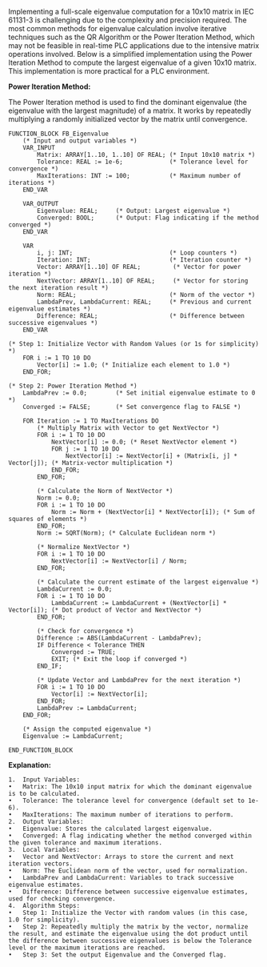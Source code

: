 Implementing a full-scale eigenvalue computation for a 10x10 matrix in IEC 61131-3 is challenging due to the complexity and precision required. The most common methods for eigenvalue calculation involve iterative techniques such as the QR Algorithm or the Power Iteration Method, which may not be feasible in real-time PLC applications due to the intensive matrix operations involved. Below is a simplified implementation using the Power Iteration Method to compute the largest eigenvalue of a given 10x10 matrix. This implementation is more practical for a PLC environment.

**Power Iteration Method:**

The Power Iteration method is used to find the dominant eigenvalue (the eigenvalue with the largest magnitude) of a matrix. It works by repeatedly multiplying a randomly initialized vector by the matrix until convergence.

```
FUNCTION_BLOCK FB_Eigenvalue
    (* Input and output variables *)
    VAR_INPUT
        Matrix: ARRAY[1..10, 1..10] OF REAL; (* Input 10x10 matrix *)
        Tolerance: REAL := 1e-6;             (* Tolerance level for convergence *)
        MaxIterations: INT := 100;           (* Maximum number of iterations *)
    END_VAR

    VAR_OUTPUT
        Eigenvalue: REAL;     (* Output: Largest eigenvalue *)
        Converged: BOOL;      (* Output: Flag indicating if the method converged *)
    END_VAR

    VAR
        i, j: INT;                           (* Loop counters *)
        Iteration: INT;                      (* Iteration counter *)
        Vector: ARRAY[1..10] OF REAL;         (* Vector for power iteration *)
        NextVector: ARRAY[1..10] OF REAL;     (* Vector for storing the next iteration result *)
        Norm: REAL;                          (* Norm of the vector *)
        LambdaPrev, LambdaCurrent: REAL;     (* Previous and current eigenvalue estimates *)
        Difference: REAL;                    (* Difference between successive eigenvalues *)
    END_VAR

(* Step 1: Initialize Vector with Random Values (or 1s for simplicity) *)
    FOR i := 1 TO 10 DO
        Vector[i] := 1.0; (* Initialize each element to 1.0 *)
    END_FOR;

(* Step 2: Power Iteration Method *)
    LambdaPrev := 0.0;        (* Set initial eigenvalue estimate to 0 *)
    Converged := FALSE;       (* Set convergence flag to FALSE *)

    FOR Iteration := 1 TO MaxIterations DO
        (* Multiply Matrix with Vector to get NextVector *)
        FOR i := 1 TO 10 DO
            NextVector[i] := 0.0; (* Reset NextVector element *)
            FOR j := 1 TO 10 DO
                NextVector[i] := NextVector[i] + (Matrix[i, j] * Vector[j]); (* Matrix-vector multiplication *)
            END_FOR;
        END_FOR;

        (* Calculate the Norm of NextVector *)
        Norm := 0.0;
        FOR i := 1 TO 10 DO
            Norm := Norm + (NextVector[i] * NextVector[i]); (* Sum of squares of elements *)
        END_FOR;
        Norm := SQRT(Norm); (* Calculate Euclidean norm *)

        (* Normalize NextVector *)
        FOR i := 1 TO 10 DO
            NextVector[i] := NextVector[i] / Norm;
        END_FOR;

        (* Calculate the current estimate of the largest eigenvalue *)
        LambdaCurrent := 0.0;
        FOR i := 1 TO 10 DO
            LambdaCurrent := LambdaCurrent + (NextVector[i] * Vector[i]); (* Dot product of Vector and NextVector *)
        END_FOR;

        (* Check for convergence *)
        Difference := ABS(LambdaCurrent - LambdaPrev);
        IF Difference < Tolerance THEN
            Converged := TRUE;
            EXIT; (* Exit the loop if converged *)
        END_IF;

        (* Update Vector and LambdaPrev for the next iteration *)
        FOR i := 1 TO 10 DO
            Vector[i] := NextVector[i];
        END_FOR;
        LambdaPrev := LambdaCurrent;
    END_FOR;

    (* Assign the computed eigenvalue *)
    Eigenvalue := LambdaCurrent;

END_FUNCTION_BLOCK
```

**Explanation:**

	1.	Input Variables:
	•	Matrix: The 10x10 input matrix for which the dominant eigenvalue is to be calculated.
	•	Tolerance: The tolerance level for convergence (default set to 1e-6).
	•	MaxIterations: The maximum number of iterations to perform.
	2.	Output Variables:
	•	Eigenvalue: Stores the calculated largest eigenvalue.
	•	Converged: A flag indicating whether the method converged within the given tolerance and maximum iterations.
	3.	Local Variables:
	•	Vector and NextVector: Arrays to store the current and next iteration vectors.
	•	Norm: The Euclidean norm of the vector, used for normalization.
	•	LambdaPrev and LambdaCurrent: Variables to track successive eigenvalue estimates.
	•	Difference: Difference between successive eigenvalue estimates, used for checking convergence.
	4.	Algorithm Steps:
	•	Step 1: Initialize the Vector with random values (in this case, 1.0 for simplicity).
	•	Step 2: Repeatedly multiply the matrix by the vector, normalize the result, and estimate the eigenvalue using the dot product until the difference between successive eigenvalues is below the Tolerance level or the maximum iterations are reached.
	•	Step 3: Set the output Eigenvalue and the Converged flag.
